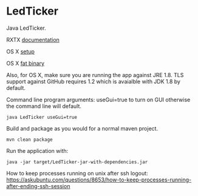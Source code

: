 LedTicker
=========

Java LedTicker.

RXTX [documentation](https://github.com/rxtx/rxtx)

OS X [setup](http://rxtx.qbang.org/wiki/index.php/Installation_on_MacOS_X)

OS X [fat binary](http://blog.iharder.net/2009/08/18/rxtx-java-6-and-librxtxserial-jnilib-on-intel-mac-os-x/)

Also, for OS X, make sure you are running the app against JRE 1.8. TLS support against GitHub requires 1.2 which is avaialble with JDK 1.8 by default.

Command line program arguments: useGui=true to turn on GUI otherwise the command line will default.
```
java LedTicker useGui=true
```

Build and package as you would for a normal maven project.
```
mvn clean package
```

Run the application with:
```
java -jar target/LedTicker-jar-with-dependencies.jar
```

How to keep processes running on unix after ssh logout: https://askubuntu.com/questions/8653/how-to-keep-processes-running-after-ending-ssh-session
